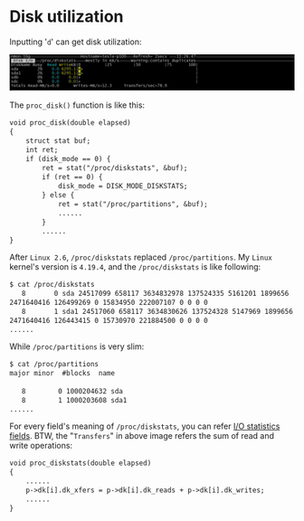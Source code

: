 # Disk utilization

Inputting '`d`' can get disk utilization:  

![image](https://raw.githubusercontent.com/NanXiao/read-nmon-code-to-learn-analyzing-linux-performance/master/images/disk_utilization.jpg)  

The `proc_disk()` function is like this:  

	void proc_disk(double elapsed)
	{
	    struct stat buf;
	    int ret;
	    if (disk_mode == 0) {
	        ret = stat("/proc/diskstats", &buf);
	        if (ret == 0) {
	            disk_mode = DISK_MODE_DISKSTATS;
	        } else {
	            ret = stat("/proc/partitions", &buf);
	            ......
	        }
	        ......
	}

After `Linux 2.6`, `/proc/diskstats` replaced `/proc/partitions`. My `Linux` kernel's version is `4.19.4`, and the `/proc/diskstats` is like following:  

	$ cat /proc/diskstats
	   8       0 sda 24517099 658117 3634832978 137524335 5161201 1899656 2471640416 126499269 0 15834950 222007107 0 0 0 0
	   8       1 sda1 24517060 658117 3634830626 137524328 5147969 1899656 2471640416 126443415 0 15730970 221884500 0 0 0 0
	......

While `/proc/partitions` is very slim:  

	$ cat /proc/partitions
	major minor  #blocks  name
	
	   8        0 1000204632 sda
	   8        1 1000203608 sda1
	......

For every field's meaning of `/proc/diskstats`, you can refer [I/O statistics fields](https://www.kernel.org/doc/Documentation/iostats.txt). BTW, the "`Transfers`" in above image refers the sum of read and write operations:  

    void proc_diskstats(double elapsed)
    {
        ......
        p->dk[i].dk_xfers = p->dk[i].dk_reads + p->dk[i].dk_writes;
        ......
    }



